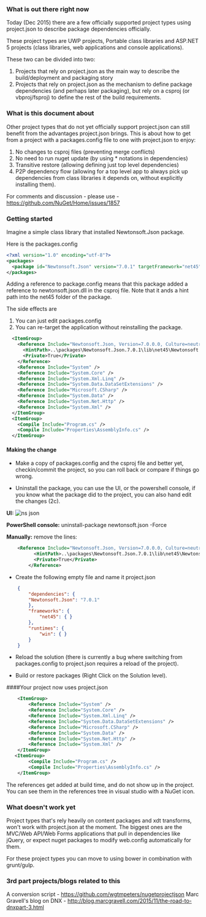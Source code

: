 ### What is out there right now
Today (Dec 2015) there are a few officially supported project types using project.json to describe package dependencies officially.

These project types are UWP projects, Portable class libraries and ASP.NET 5 projects (class libraries, web applications and console applications).

These two can be divided into two:
1. Projects that rely on project.json as the main way to describe the build/deployment and packaging story
2. Projects that rely on project.json as the mechanism to define package dependencies (and perhaps later packaging), but rely on a csproj (or vbproj/fsproj) to define the rest of the build requirements.

### What is this document about
Other project types that do not yet officially support project.json can still benefit from the advantages project.json  brings. This is about how to get from a project with a packages.config file to one with project.json to enjoy:

1. No changes to csproj files (preventing merge conflicts)
2. No need to run nuget update (by using * notations in dependencies)
3. Transitive restore (allowing defining just top level dependencies)
4. P2P dependency flow (allowing for a top level app to always pick up dependencies from class libraries it depends on, without explicitly installing them).

For comments and discussion - please use - https://github.com/NuGet/Home/issues/1857
### Getting started
Imagine a simple class library that installed Newtonsoft.Json package.

Here is the packages.config
```xml
<?xml version="1.0" encoding="utf-8"?>
<packages>
  <package id="Newtonsoft.Json" version="7.0.1" targetFramework="net45" />
</packages>
```

Adding a reference to package.config means that this package added a reference to newtonsoft.json.dll in the csproj file.
Note that it ands a hint path into the net45 folder of the package.

The side effects are
1. You can just edit packages.config
2. You can re-target the application without reinstalling the package.

```xml
  <ItemGroup>
    <Reference Include="Newtonsoft.Json, Version=7.0.0.0, Culture=neutral, PublicKeyToken=30ad4fe6b2a6aeed, processorArchitecture=MSIL">
      <HintPath>..\packages\Newtonsoft.Json.7.0.1\lib\net45\Newtonsoft.Json.dll</HintPath>
      <Private>True</Private>
    </Reference>
    <Reference Include="System" />
    <Reference Include="System.Core" />
    <Reference Include="System.Xml.Linq" />
    <Reference Include="System.Data.DataSetExtensions" />
    <Reference Include="Microsoft.CSharp" />
    <Reference Include="System.Data" />
    <Reference Include="System.Net.Http" />
    <Reference Include="System.Xml" />
  </ItemGroup>
  <ItemGroup>
    <Compile Include="Program.cs" />
    <Compile Include="Properties\AssemblyInfo.cs" />
  </ItemGroup>
```

#### Making the change
* Make a copy of packages.config and the csproj file and better yet, checkin/commit the project, so you can roll back or compare if things go wrong.

* Uninstall the package, you can use the UI, or the powershell console, if you know what the package did to the project, you can also hand edit the changes (2c).

**UI:**
![ns json](https://cloud.githubusercontent.com/assets/1238711/11911284/e01937ae-a5c5-11e5-89fa-5f43eaad077a.png)

**PowerShell console:** uninstall-package newtonsoft.json -Force 

**Manually:** remove the lines:

```xml
    <Reference Include="Newtonsoft.Json, Version=7.0.0.0, Culture=neutral, PublicKeyToken=30ad4fe6b2a6aeed, processorArchitecture=MSIL">
          <HintPath>..\packages\Newtonsoft.Json.7.0.1\lib\net45\Newtonsoft.Json.dll</HintPath>
          <Private>True</Private>
        </Reference>
```
* Create the following empty file and name it project.json

```json
    {
        "dependencies": {
        "Newtonsoft.Json": "7.0.1"
        },
        "frameworks": {
            "net45": { }
        },
        "runtimes": {
            "win": { }
        }
    }
```
* Reload the solution (there is currently a bug where switching from packages.config to project.json requires a reload of the project).

* Build or restore packages (Right Click on the Solution level).

####Your project now uses project.json

```xml
    <ItemGroup>
        <Reference Include="System" />
        <Reference Include="System.Core" />
        <Reference Include="System.Xml.Linq" />
        <Reference Include="System.Data.DataSetExtensions" />
        <Reference Include="Microsoft.CSharp" />
        <Reference Include="System.Data" />
        <Reference Include="System.Net.Http" />
        <Reference Include="System.Xml" />
    </ItemGroup>
   <ItemGroup>
        <Compile Include="Program.cs" />
        <Compile Include="Properties\AssemblyInfo.cs" />
    </ItemGroup>
```

The references get added at build time, and do not show up in the project. You can see them in the references tree in visual studio with a NuGet icon.

### What doesn't work yet
Project types that's rely heavily on content packages and xdt transforms, won't work with project.json at the moment. The biggest ones are the MVC/Web API/Web Forms applications that pull in dependencies like jQuery, or expect nuget packages to modify web.config automatically for them.

For these project types you can move to using bower in combination with grunt/gulp.

### 3rd part projects/blogs related to this
A conversion script - https://github.com/wgtmpeters/nugetprojectjson
Marc Gravell's blog on DNX - http://blog.marcgravell.com/2015/11/the-road-to-dnxpart-3.html

